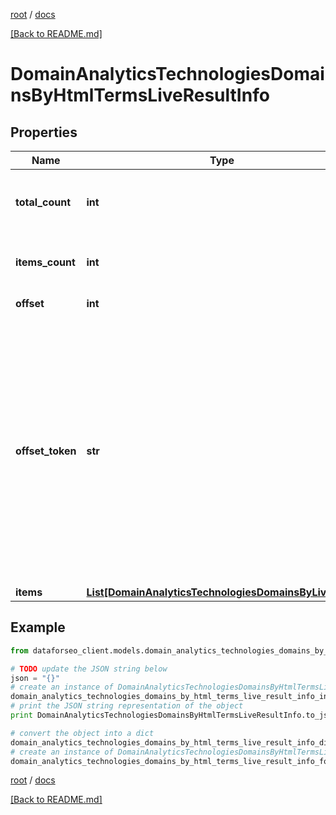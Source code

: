 [root](./../ "root") / [docs](./ "docs")

[[Back to README.md]](./../README.md "[Back to README.md]")

# DomainAnalyticsTechnologiesDomainsByHtmlTermsLiveResultInfo

## Properties

Name | Type | Description | Notes
------------ | ------------- | ------------- | -------------
**total_count** | **int** | total number of relevant items in the database | [optional]
**items_count** | **int** | number of items in the results array | [optional]
**offset** | **int** | specified offset value | [optional]
**offset_token** | **str** | token for subsequent requests by specifying the unique offset_token when setting a new task, you will get the subsequent results of the initial task; offset_token values are unique for each subsequent task | [optional]
**items** | [**List[DomainAnalyticsTechnologiesDomainsByLiveItem]**](DomainAnalyticsTechnologiesDomainsByLiveItem.md) | items array | [optional]

## Example

```python
from dataforseo_client.models.domain_analytics_technologies_domains_by_html_terms_live_result_info import DomainAnalyticsTechnologiesDomainsByHtmlTermsLiveResultInfo

# TODO update the JSON string below
json = "{}"
# create an instance of DomainAnalyticsTechnologiesDomainsByHtmlTermsLiveResultInfo from a JSON string
domain_analytics_technologies_domains_by_html_terms_live_result_info_instance = DomainAnalyticsTechnologiesDomainsByHtmlTermsLiveResultInfo.from_json(json)
# print the JSON string representation of the object
print DomainAnalyticsTechnologiesDomainsByHtmlTermsLiveResultInfo.to_json()

# convert the object into a dict
domain_analytics_technologies_domains_by_html_terms_live_result_info_dict = domain_analytics_technologies_domains_by_html_terms_live_result_info_instance.to_dict()
# create an instance of DomainAnalyticsTechnologiesDomainsByHtmlTermsLiveResultInfo from a dict
domain_analytics_technologies_domains_by_html_terms_live_result_info_form_dict = domain_analytics_technologies_domains_by_html_terms_live_result_info.from_dict(domain_analytics_technologies_domains_by_html_terms_live_result_info_dict)
```

  

[root](./../ "root") / [docs](./ "docs")

[[Back to README.md]](./../README.md "[Back to README.md]")